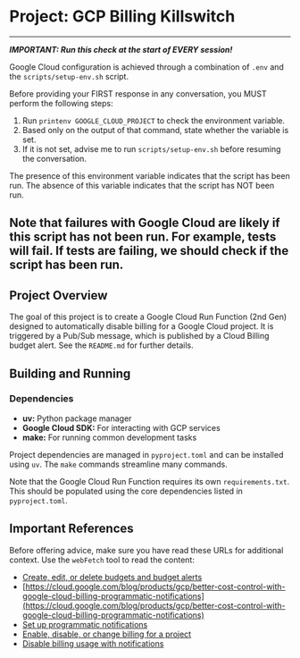 # Project: GCP Billing Killswitch

---
***IMPORTANT: Run this check at the start of EVERY session!***

Google Cloud configuration is achieved through a combination of `.env` and the `scripts/setup-env.sh` script. 

Before providing your FIRST response in any conversation, you MUST perform the following steps:
1.  Run `printenv GOOGLE_CLOUD_PROJECT` to check the environment variable.
2.  Based only on the output of that command, state whether the variable is set.
3.  If it is not set, advise me to run `scripts/setup-env.sh` before resuming the conversation.

The presence of this environment variable indicates that the script has been run. The absence of this variable indicates that the script has NOT been run.

Note that failures with Google Cloud are likely if this script has not been run. For example, tests will fail. If tests are failing, we should check if the script has been run.
---

## Project Overview

The goal of this project is to create a Google Cloud Run Function (2nd Gen) designed to automatically disable billing for a Google Cloud project. It is triggered by a Pub/Sub message, which is published by a Cloud Billing budget alert. See the `README.md` for further details.

## Building and Running

### Dependencies

- **uv:** Python package manager
- **Google Cloud SDK:** For interacting with GCP services
- **make:** For running common development tasks

Project dependencies are managed in `pyproject.toml` and can be installed using `uv`. The `make` commands streamline many commands.

Note that the Google Cloud Run Function requires its own `requirements.txt`. This should be populated using the core dependencies listed in `pyproject.toml`.

## Important References

Before offering advice, make sure you have read these URLs for additional context. Use the `webFetch` tool to read the content:

- [Create, edit, or delete budgets and budget alerts](https://cloud.google.com/billing/docs/how-to/budgets)
- [https://cloud.google.com/blog/products/gcp/better-cost-control-with-google-cloud-billing-programmatic-notifications](https://cloud.google.com/blog/products/gcp/better-cost-control-with-google-cloud-billing-programmatic-notifications)
- [Set up programmatic notifications](https://cloud.google.com/billing/docs/how-to/budgets-programmatic-notifications)
- [Enable, disable, or change billing for a project](https://cloud.google.com/billing/docs/how-to/modify-project)
- [Disable billing usage with notifications](https://cloud.google.com/billing/docs/how-to/disable-billing-with-notifications)
